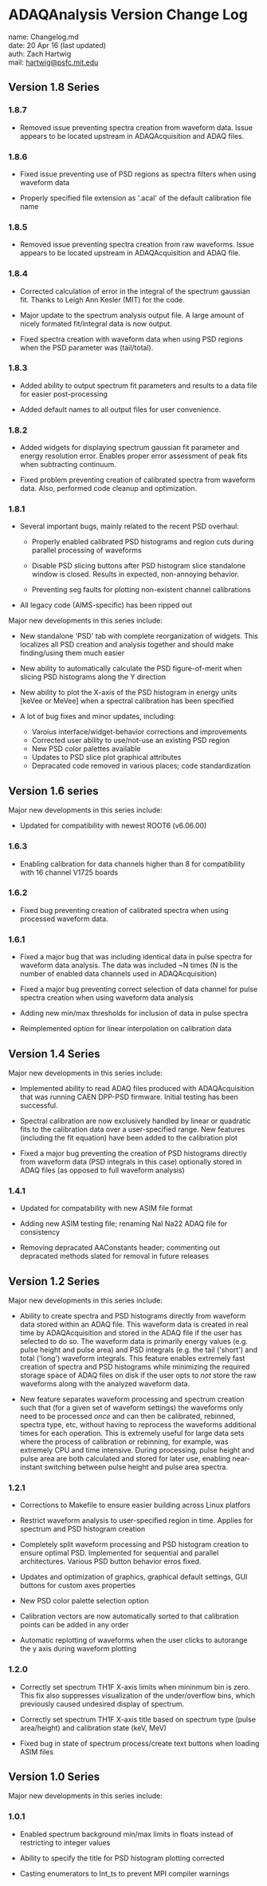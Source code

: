 # ADAQAnalysis Version Change Log

name: Changelog.md  
date: 20 Apr 16 (last updated)  
auth: Zach Hartwig  
mail: hartwig@psfc.mit.edu  

## Version 1.8 Series

### 1.8.7

 - Removed issue preventing spectra creation from waveform data. Issue
   appears to be located upstream in ADAQAcquisition and ADAQ files.


### 1.8.6

 - Fixed issue preventing use of PSD regions as spectra filters when
   using waveform data

 - Properly specified file extension as '.acal' of the default
   calibration file name


### 1.8.5

 - Removed issue preventing spectra creation from raw waveforms. Issue
   appears to be located upstream in ADAQAcquisition and ADAQ file.
   

### 1.8.4

 - Corrected calculation of error in the integral of the spectrum
   gaussian fit. Thanks to Leigh Ann Kesler (MIT) for the code.

 - Major update to the spectrum analysis output file. A large amount
   of nicely formated fit/integral data is now output.

 - Fixed spectra creation with waveform data when using PSD regions
   when the PSD parameter was (tail/total).


### 1.8.3

 - Added ability to output spectrum fit parameters and results to a
   data file for easier post-processing

 - Added default names to all output files for user convenience.
 

### 1.8.2

 - Added widgets for displaying spectrum gaussian fit parameter and
   energy resolution error. Enables proper error assessment of peak
   fits when subtracting continuum.

 - Fixed problem preventing creation of calibrated spectra from
   waveform data. Also, performed code cleanup and optimization.


### 1.8.1

 - Several important bugs, mainly related to the recent PSD overhaul:

   - Properly enabled calibrated PSD histograms and region cuts during
     parallel processing of waveforms

   - Disable PSD slicing buttons after PSD histogram slice standalone
     window is closed. Results in expected, non-annoying behavior.

   - Preventing seg faults for plotting non-existent channel calibrations

 - All legacy code (AIMS-specific) has been ripped out
 

Major new developments in this series include:

 - New standalone 'PSD' tab with complete reorganization of
   widgets. This localizes all PSD creation and analysis together and
   should make finding/using them much easier

 - New ability to automatically calculate the PSD figure-of-merit when
   slicing PSD histograms along the Y direction

 - New ability to plot the X-axis of the PSD histogram in energy units
   [keVee or MeVee] when a spectral calibration has been specified

 - A lot of bug fixes and minor updates, including:
   - Varoius interface/widget-behavior corrections and improvements
   - Corrected user ability to use/not-use an existing PSD region
   - New PSD color palettes available
   - Updates to PSD slice plot graphical attributes
   - Depracated code removed in various places; code standardization


## Version 1.6 series

Major new developments in this series include:

 - Updated for compatibility with newest ROOT6 (v6.06.00)


### 1.6.3

 - Enabling calibration for data channels higher than 8 for
   compatibility with 16 channel V1725 boards
   

### 1.6.2

 - Fixed bug preventing creation of calibrated spectra when using
   processed waveform data.
   

### 1.6.1

 - Fixed a major bug that was including identical data in pulse
   spectra for waveform data analysis. The data was included ~N times
   (N is the number of enabled data channels used in ADAQAcquisition)

 - Fixed a major bug preventing correct selection of data channel for
   pulse spectra creation when using waveform data analysis

 - Adding new min/max thresholds for inclusion of data in pulse spectra

 - Reimplemented option for linear interpolation on calibration data


## Version 1.4 Series

Major new developments in this series include:

 - Implemented ability to read ADAQ files produced with
   ADAQAcquisition that was running CAEN DPP-PSD firmware. Initial
   testing has been successful.

 - Spectral calibration are now exclusively handled by linear or
   quadratic fits to the calibration data over a user-specified
   range. New features (including the fit equation) have been added to
   the calibration plot

 - Fixed a major bug preventing the creation of PSD histograms
   directly from waveform data (PSD integrals in this case) optionally
	stored in ADAQ files (as opposed to full waveform analysis)

### 1.4.1

 - Updated for compatability with new ASIM file format

 - Adding new ASIM testing file; renaming NaI Na22 ADAQ file for consistency

 - Removing depracated AAConstants header; commenting out depracated
   methods slated for removal in future releases


## Version 1.2 Series

Major new developments in this series include:

 - Ability to create spectra and PSD histograms directly from waveform
   data stored within an ADAQ file. This waveform data is created in
   real time by ADAQAcquisition and stored in the ADAQ file if the
   user has selected to do so. The waveform data is primarily energy
   values (e.g. pulse height and pulse area) and PSD integrals
   (e.g. the tail ('short') and total ('long') waveform integrals.
   This feature enables extremely fast creation of spectra and PSD
   histograms while minimizing the required storage space of ADAQ
   files on disk if the user opts to *not* store the raw waveforms
   along with the analyzed waveform data.

 - New feature separates waveform processing and spectrum creation
   such that (for a given set of waveform settings) the waveforms only
   need to be processed *once* and can then be calibrated, rebinned,
   spectra type, etc, without having to reprocess the waveforms
   additional times for each operation. This is extremely useful for
   large data sets where the process of calibration or rebinning, for
   example, was extremely CPU and time intensive. During processing,
   pulse height and pulse area are both calculated and stored for
   later use, enabling near-instant switching between pulse height and
   pulse area spectra.

### 1.2.1

 - Corrections to Makefile to ensure easier building across Linux platfors

 - Restrict waveform analysis to user-specified region in
   time. Applies for spectrum and PSD histogram creation

 - Completely split waveform processing and PSD histogram creation to
   ensure optimal PSD. Implemented for sequential and parallel
   architectures. Various PSD button behavior erros fixed.

 - Updates and optimization of graphics, graphical default settings,
   GUI buttons for custom axes properties

 - New PSD color palette selection option

 - Calibration vectors are now automatically sorted to that
   calibration points can be added in any order

 - Automatic replotting of waveforms when the user clicks to autorange
   the y axis during waveform plotting
   	 
### 1.2.0

 - Correctly set spectrum TH1F X-axis limits when mininmum bin is
   zero. This fix also suppresses visualization of the under/overflow
   bins, which previously caused undesired display of spectrum.

 - Correctly set spectrum TH1F X-axis title based on spectrum type
   (pulse area/height) and calibration state (keV, MeV)

 - Fixed bug in state of spectrum process/create text buttons when
   loading ASIM files


## Version 1.0 Series

Major new developments in this series include:

### 1.0.1

 - Enabled spectrum background min/max limits in floats instead of
   restricting to integer values

 - Ability to specify the title for PSD histogram plotting corrected

 - Casting enumerators to Int_ts to prevent MPI compiler warnings
